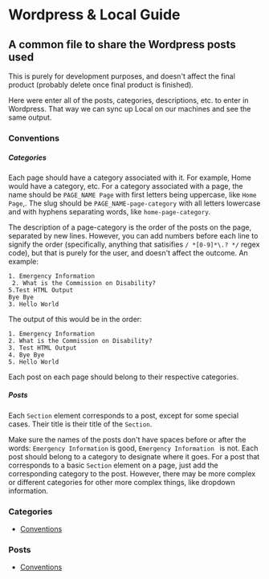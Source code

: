 # Wordpress & Local Guide
## A common file to share the Wordpress posts used

This is purely for development purposes, and doesn't affect the final product (probably delete once final product is finished).

Here were enter all of the posts, categories, descriptions, etc. to enter in Wordpress. That way we can sync up Local on our machines and see the same output.

### Conventions

##### Categories

Each page should have a category associated with it. For example, Home would have a category, etc.
For a category associated with a page, the name should be `PAGE_NAME Page` with first letters being uppercase, like `Home Page`,. The slug should be `PAGE_NAME-page-category` with all letters lowercase and with hyphens separating words, like `home-page-category`. 

The description of a page-category is the order of the posts on the page, separated by new lines. However, you can add numbers before each line to signify the order (specifically, anything that satisifies `/ *[0-9]*\.? */` regex code), but that is purely for the user, and doesn't affect the outcome. An example:
```
1. Emergency Information
 2. What is the Commission on Disability?
5.Test HTML Output
Bye Bye
3. Hello World
```

The output of this would be in the order: 
```
1. Emergency Information
2. What is the Commission on Disability?
3. Test HTML Output
4. Bye Bye
5. Hello World
```

Each post on each page should belong to their respective categories.

##### Posts

Each `Section` element corresponds to a post, except for some special cases. Their title is their title of the `Section`. 

Make sure the names of the posts don't have spaces before or after the words: `Emergency Information` is good, ` Emergency Information  ` is not. Each post should belong to a category to designate where it goes. For a post that corresponds to a basic `Section` element on a page, just add the corresponding category to the post. However, there may be more complex or different categories for other more complex things, like dropdown information.

### Categories

* [Conventions](#categories)

### Posts

 * [Conventions](#posts)